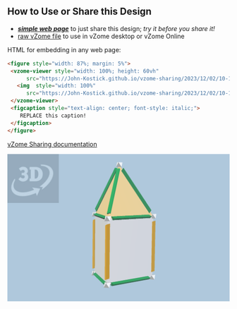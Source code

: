 
## How to Use or Share this Design

 - [***simple web page***](<https://John-Kostick.github.io/vzome-sharing/2023/12/02/10-19-19-J7-Elongated-Triangular-Pyramid-60-gon/>) to just share this design; *try it before you share it!*
 - [raw vZome file](<https://raw.githubusercontent.com/John-Kostick/vzome-sharing/main/2023/12/02/10-19-19-J7-Elongated-Triangular-Pyramid-60-gon/J7-Elongated-Triangular-Pyramid-60-gon.vZome>) to use in vZome desktop or vZome Online
 
 HTML for embedding in any web page:
 ```html
<figure style="width: 87%; margin: 5%">
  <vzome-viewer style="width: 100%; height: 60vh"
       src="https://John-Kostick.github.io/vzome-sharing/2023/12/02/10-19-19-J7-Elongated-Triangular-Pyramid-60-gon/J7-Elongated-Triangular-Pyramid-60-gon.vZome" >
    <img  style="width: 100%"
       src="https://John-Kostick.github.io/vzome-sharing/2023/12/02/10-19-19-J7-Elongated-Triangular-Pyramid-60-gon/J7-Elongated-Triangular-Pyramid-60-gon.png" >
  </vzome-viewer>
  <figcaption style="text-align: center; font-style: italic;">
     REPLACE this caption!
  </figcaption>
</figure>
 ```

[vZome Sharing documentation](https://vzome.github.io/vzome/sharing.html#how-it-works)

![Image](<J7-Elongated-Triangular-Pyramid-60-gon.png>)

